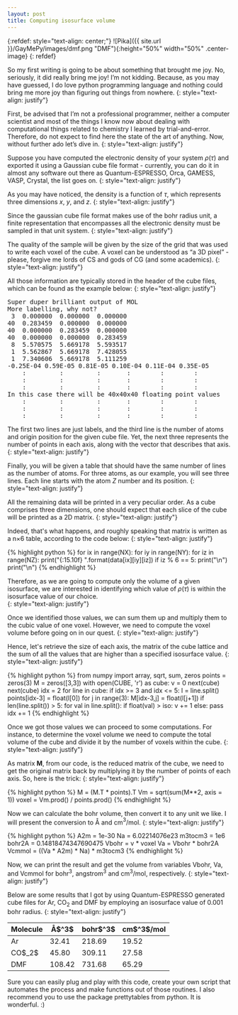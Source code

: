 ```yaml
---
layout: post
title: Computing isosurface volume
---
```


{:refdef: style="text-align: center;"}
![Pika]({{ site.url }}/GayMePy/images/dmf.png "DMF"){:height="50%" width="50%" .center-image}
{: refdef}

So my first writing is going to be about something that brought me joy. No, seriously, it did really bring me joy! I’m not kidding. Because, as you may have guessed, I do love python programming language and nothing could bring me more joy than figuring out things from nowhere.
{: style="text-align: justify"}

First, be advised that I’m not a professional programmer, neither a computer scientist and most of the things I know now about dealing with computational things related to chemistry I learned by trial-and-error. Therefore, do not expect to find here the state of the art of anything. Now, without further ado let’s dive in.
{: style="text-align: justify"}

Suppose you have computed the electronic density of your system $\rho(\tau)$ and exported it using a Gaussian cube file format - currently, you can do it in almost any software out there as Quantum-ESPRESSO, Orca, GAMESS, VASP, Crystal, the list goes on.
{: style="text-align: justify"}

As you may have noticed, the density is a function of $\tau$, which represents three dimensions $x$, $y$, and $z$.
{: style="text-align: justify"}

Since the gaussian cube file format makes use of the bohr radius unit, a finite representation that encompasses all the electronic density must be sampled in that unit system.
{: style="text-align: justify"}

The quality of the sample will be given by the size of the grid that was used to write each voxel of the cube. A voxel can be understood as “a 3D pixel” - please, forgive me lords of CS and gods of CG (and some academics).
{: style="text-align: justify"}

All those information are typically stored in the header of the cube files, which can be found as the example below:
{: style="text-align: justify"}

<div class="message" style='font-size=50%'>
<pre>
Super duper brilliant output of MOL
More labelling, why not?
 3  0.000000  0.000000  0.000000
40  0.283459  0.000000  0.000000
40  0.000000  0.283459  0.000000
40  0.000000  0.000000  0.283459
 8  5.570575  5.669178  5.593517
 1  5.562867  5.669178  7.428055
 1  7.340606  5.669178  5.111259
-0.25E-04 0.59E-05 0.81E-05 0.10E-04 0.11E-04 0.35E-05
    :         :         :       :        :        :
    :         :         :       :        :        :
    :         :         :       :        :        :
In this case there will be 40x40x40 floating point values
    :         :         :       :        :        :
    :         :         :       :        :        :
    :         :         :       :        :        :
</pre>
</div>

The first two lines are just labels, and the third line is the number of atoms and origin position for the given cube file. Yet, the next three represents the number of points in each axis, along with the vector that describes that axis.
{: style="text-align: justify"}

Finally, you will be given a table that should have the same number of lines as the number of atoms. For three atoms, as our example, you will see three lines. Each line starts with the atom $Z$ number and its position.
{: style="text-align: justify"}

All the remaining data will be printed in a very peculiar order. As a cube comprises three dimensions, one should expect that each slice of the cube will be printed as a 2D matrix.
{: style="text-align: justify"}

Indeed, that's what happens, and roughly speaking that matrix is written as a n$\times$6 table, according to the code below:
{: style="text-align: justify"}

{% highlight python %}
for ix in range(NX):
   for iy in range(NY):
      for iz in range(NZ):
         print("{:15.10f} ".format(data[ix][iy][iz])
         if iz % 6 == 5:
            print("\n")
      print("\n")
{% endhighlight %}

Therefore, as we are going to compute only the volume of a given isosurface, we are interested in identifying which value of $\rho(\tau)$ is within the isosurface value of our choice.   
{: style="text-align: justify"}

Once we identified those values, we can sum them up and multiply them to the cubic value of one voxel. However, we need to compute the voxel volume before going on in our quest.
{: style="text-align: justify"}

Hence, let's retrieve the size of each axis, the matrix of the cube lattice and the sum of all the values that are higher than a specified isosurface value.
{: style="text-align: justify"}

{% highlight python %}
from numpy import array, sqrt, sum, zeros
points = zeros(3)
M = zeros([3,3])
with open(CUBE, 'r') as cube:
    v = 0
    next(cube)
    next(cube)
    idx = 2
    for line in cube:
        if idx >= 3 and idx <= 5:
            l = line.split()
            points[idx-3] = float(l[0])
            for j in range(3):
                M[idx-3,j] = float(l[j+1])
        if len(line.split()) > 5:
            for val in line.split():
                if float(val) > iso:
                    v += 1
        else: pass
        idx += 1
{% endhighlight %}

Once we got those values we can proceed to some computations. For instance, to determine the voxel volume we need to compute the total volume of the cube and divide it by the number of voxels within the cube.
{: style="text-align: justify"}

As matrix **M**, from our code, is the reduced matrix of the cube, we need to get the original matrix back by multiplying it by the number of points of each axis. So, here is the trick:
{: style="text-align: justify"}

{% highlight python %}
M = (M.T * points).T
Vm = sqrt(sum(M**2, axis = 1))
voxel = Vm.prod() / points.prod()
{% endhighlight %}

Now we can calculate the bohr volume, then convert it to any unit we like. I will present the conversion to &#8491; and cm$^3$/mol.
{: style="text-align: justify"}

{% highlight python %}
A2m = 1e-30
Na = 6.02214076e23
m3tocm3 = 1e6
bohr2A = 0.14818474347690475
Vbohr = v * voxel
Va = Vbohr * bohr2A
Vcmmol = ((Va * A2m) * Na) * m3tocm3
{% endhighlight %}

Now, we can print the result and get the volume from variables Vbohr, Va, and Vcmmol for  bohr$^3$, angstrom$^3$ and cm$^3$/mol, respectively.
{: style="text-align: justify"}

Below are some results that I got by using Quantum-ESPRESSO generated cube files for Ar, CO$_2$ and DMF by employing an isosurface value of 0.001 bohr radius.
{: style="text-align: justify"}

<table>
  <thead>
    <tr>
      <th>Molecule</th>
      <th>&#8491;$^3$</th>
      <th>bohr$^3$</th>
      <th>cm$^3$/mol</th>
    </tr>
  </thead>
  <tbody>
    <tr>
      <td>Ar</td>
      <td>32.41</td>
      <td>218.69</td>
      <td>19.52</td>
    </tr>
    <tr>
      <td>CO$_2$</td>
      <td>45.80</td>
      <td>309.11</td>
      <td>27.58</td>
    </tr>
    <tr>
      <td>DMF</td>
      <td>108.42</td>
      <td>731.68</td>
      <td>65.29</td>
    </tr>
  </tbody>
</table>

Sure you can easily plug and play with this code, create your own script that automates the process and make functions out of those routines. I also recommend you to use the package prettytables from python. It is wonderful. :)

